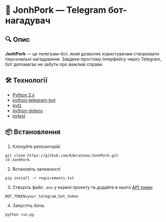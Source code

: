 # 🤖 JonhPork — Telegram бот-нагадувач

## 🔍 Опис

**JonhPork** — це телеграм-бот, який дозволяє користувачам створювати персональні нагадування. Завдяки простому інтерфейсу через Telegram, бот допомагає не забути про важливі справи.

## 🛠 Технології

- [Python 3.x](https://www.python.org/)
- [python-telegram-bot](https://github.com/python-telegram-bot/python-telegram-bot)
- [pytz](https://pypi.org/project/pytz/)
- [python-dotenv](https://pypi.org/project/python-dotenv/)
- [pytest](https://docs.pytest.org/en/stable/)

## 📦 Встановлення

1. Клонуйте репозиторій:

```
git clone https://github.com/Ederatone/JonhPork.git
cd JonhPork
```

2. Встановіть залежності

```
pip install -r requirements.txt
```

3. Створіть файл `.env` у корені проєкту та додайте в нього [API токен](https://youtu.be/UhZtrhV7t3U?si=qMmuW95MOQaojdPg&t=67):

```
BOT_TOKEN=your_telegram_bot_token
```


4. Запустіть бота:

```
python run.py
```
